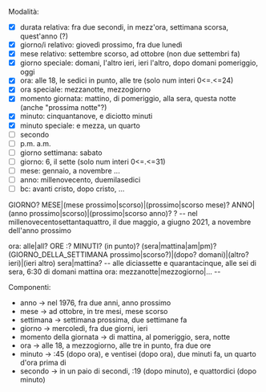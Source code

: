 Modalità:
- [x] durata relativa: fra due secondi, in mezz'ora, settimana scorsa, quest'anno (?)
- [x] giorno/i relativo: giovedì prossimo, fra due lunedì
- [x] mese relativo: settembre scorso, ad ottobre (non due settembri fa)
- [x] giorno speciale: domani, l'altro ieri, ieri l'altro, dopo domani pomeriggio, oggi
- [x] ora: alle 18, le sedici in punto, alle tre (solo num interi 0<=.<=24)
- [x] ora speciale: mezzanotte, mezzogiorno
- [x] momento giornata: mattino, di pomeriggio, alla sera, questa notte (anche "prossima notte"?)
- [x] minuto: cinquantanove, e diciotto minuti
- [x] minuto speciale: e mezza, un quarto
- [ ] secondo
- [ ] p.m. a.m.
- [ ] giorno settimana: sabato
- [ ] giorno: 6, il sette (solo num interi 0<=.<=31)
- [ ] mese: gennaio, a novembre ...
- [ ] anno: millenovecento, duemilasedici
- [ ] bc: avanti cristo, dopo cristo, ...

GIORNO? MESE|(mese prossimo|scorso)|(prossimo|scorso mese)? ANNO|(anno prossimo|scorso)|(prossimo|scorso anno)? <ora>? -- nel millenovecentosettantaquattro, il due maggio, a giugno 2021, a novembre dell'anno prossimo


ora: alle|all? ORE :? MINUTI? (in punto)? (sera|mattina|am|pm)? (GIORNO_DELLA_SETTIMANA prossimo|scorso?)|(dopo? domani)|(altro? ieri)|(ieri altro) sera|mattina? -- alle diciassette e quarantacinque, alle sei di sera, 6:30 di domani mattina
ora: mezzanotte|mezzogiorno|... --



Componenti:
- anno -> nel 1976, fra due anni, anno prossimo
- mese -> ad ottobre, in tre mesi, mese scorso
- settimana -> settimana prossima, due settimane fa
- giorno -> mercoledì, fra due giorni, ieri
- momento della giornata -> di mattina, al pomeriggio, sera, notte
- ora -> alle 18, a mezzogiorno, alle tre in punto, fra due ore
- minuto -> :45 (dopo ora), e ventisei (dopo ora), due minuti fa, un quarto d'ora prima di
- secondo -> in un paio di secondi, :19 (dopo minuto), e quattordici (dopo minuto)

